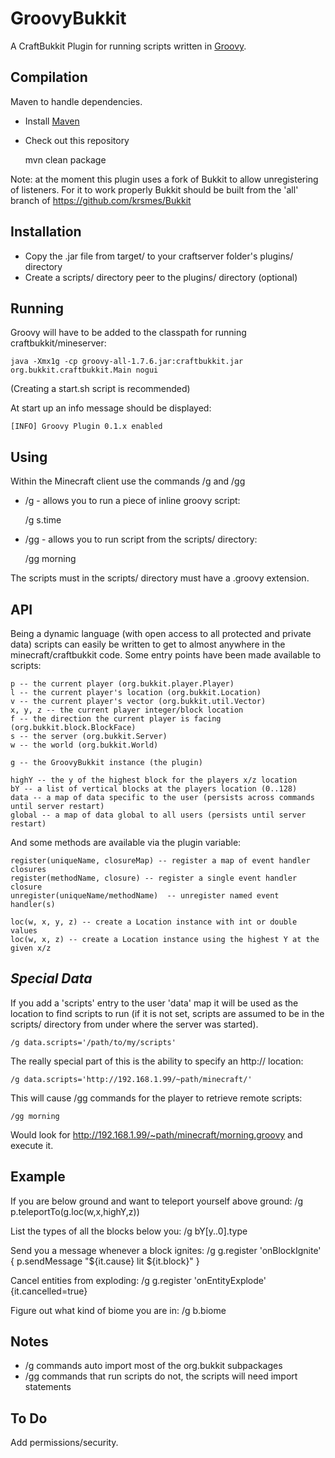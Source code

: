 GroovyBukkit
============

A CraftBukkit Plugin for running scripts written in [Groovy](http://groovy.codehaus.org/).

Compilation
-----------

Maven to handle dependencies.

* Install [Maven](http://maven.apache.org/download.html)
* Check out this repository

	mvn clean package

Note: at the moment this plugin uses a fork of Bukkit to allow unregistering of listeners.  For it
to work properly Bukkit should be built from the 'all' branch of https://github.com/krsmes/Bukkit


Installation
------------
* Copy the .jar file from target/ to your craftserver folder's plugins/ directory
* Create a scripts/ directory peer to the plugins/ directory (optional)


Running
-------

Groovy will have to be added to the classpath for running craftbukkit/mineserver:

	java -Xmx1g -cp groovy-all-1.7.6.jar:craftbukkit.jar org.bukkit.craftbukkit.Main nogui

(Creating a start.sh script is recommended)

At start up an info message should be displayed:

	[INFO] Groovy Plugin 0.1.x enabled


Using
-----

Within the Minecraft client use the commands /g and /gg

* /g - allows you to run a piece of inline groovy script:

	/g s.time

* /gg - allows you to run script from the scripts/ directory:

	/gg morning

The scripts must in the scripts/ directory must have a .groovy extension.


API
---

Being a dynamic language (with open access to all protected and private data) scripts
can easily be written to get to almost anywhere in the minecraft/craftbukkit code.
Some entry points have been made available to scripts:

	p -- the current player (org.bukkit.player.Player)
	l -- the current player's location (org.bukkit.Location)
	v -- the current player's vector (org.bukkit.util.Vector)
	x, y, z -- the current player integer/block location
	f -- the direction the current player is facing (org.bukkit.block.BlockFace)
	s -- the server (org.bukkit.Server)
	w -- the world (org.bukkit.World)

	g -- the GroovyBukkit instance (the plugin)

	highY -- the y of the highest block for the players x/z location
	bY -- a list of vertical blocks at the players location (0..128)
	data -- a map of data specific to the user (persists across commands until server restart)
	global -- a map of data global to all users (persists until server restart)

And some methods are available via the plugin variable:

	register(uniqueName, closureMap) -- register a map of event handler closures
	register(methodName, closure) -- register a single event handler closure
	unregister(uniqueName/methodName)  -- unregister named event handler(s)

	loc(w, x, y, z) -- create a Location instance with int or double values
	loc(w, x, z) -- create a Location instance using the highest Y at the given x/z


*Special Data*
--------------

If you add a 'scripts' entry to the user 'data' map it will be used as the
location to find scripts to run (if it is not set, scripts are assumed to be
in the scripts/ directory from under where the server was started).

	/g data.scripts='/path/to/my/scripts'

The really special part of this is the ability to specify an http:// location:

	/g data.scripts='http://192.168.1.99/~path/minecraft/'

This will cause /gg commands for the player to retrieve remote scripts:

	/gg morning

Would look for http://192.168.1.99/~path/minecraft/morning.groovy and execute it.


Example
-------
If you are below ground and want to teleport yourself above ground:
	/g p.teleportTo(g.loc(w,x,highY,z))

List the types of all the blocks below you:
	/g bY[y..0].type

Send you a message whenever a block ignites:
	/g g.register 'onBlockIgnite' { p.sendMessage "${it.cause} lit ${it.block}" }

Cancel entities from exploding:
	/g g.register 'onEntityExplode' {it.cancelled=true}

Figure out what kind of biome you are in:
	/g b.biome


Notes
-----
* /g commands auto import most of the org.bukkit subpackages
* /gg commands that run scripts do not, the scripts will need import statements


To Do
-----
Add permissions/security.
